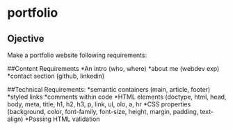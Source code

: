 # portfolio

## Ojective
Make a portfolio website following requirements:

##Content Requirements
*An intro (who, where)
*about me (webdev exp)
*contact section (github, linkedin)

##Technical Requirements:
*semantic containers (main, article, footer)
*styled links
*comments within code
*HTML elements (doctype, html, head, body, meta, title, h1, h2, h3, p, link, ul, olo, a, hr
*CSS properties (background, color, font-family, font-size, height, margin, padding, text-align)
*Passing HTML validation
